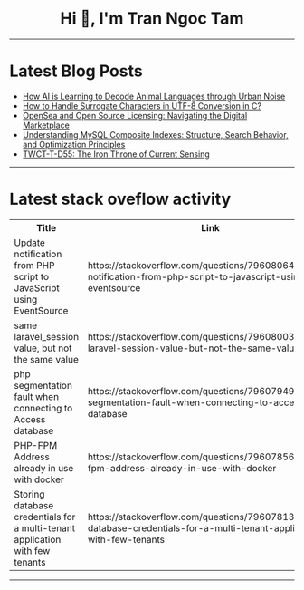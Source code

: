 <h1 align="center">Hi 👋, I'm Tran Ngoc Tam</h1>

---

# Latest Blog Posts 
<!-- BLOG-POST-LIST:START -->
- [How AI is Learning to Decode Animal Languages through Urban Noise](https://dev.to/rubyjane/how-ai-is-learning-to-decode-animal-languages-through-urban-noise-2lci)
- [How to Handle Surrogate Characters in UTF-8 Conversion in C?](https://dev.to/generatecodedev/how-to-handle-surrogate-characters-in-utf-8-conversion-in-c-2nei)
- [OpenSea and Open Source Licensing: Navigating the Digital Marketplace](https://dev.to/ashucommits/opensea-and-open-source-licensing-navigating-the-digital-marketplace-32l3)
- [Understanding MySQL Composite Indexes: Structure, Search Behavior, and Optimization Principles](https://dev.to/jing_li/understanding-mysql-composite-indexes-structure-search-behavior-and-optimization-principles-4d5l)
- [TWCT-T-D55: The Iron Throne of Current Sensing](https://dev.to/ersajay/twct-t-d55-the-iron-throne-of-current-sensing-4k24)
<!-- BLOG-POST-LIST:END -->

---

# Latest stack oveflow activity
<table>
  <tr><th>Title</th><th>Link</th></tr>
  <!-- STACKOVERFLOW:START --><tr><td>Update notification from PHP script to JavaScript using EventSource</td><td>https://stackoverflow.com/questions/79608064/update-notification-from-php-script-to-javascript-using-eventsource</td></tr><tr><td>same laravel_session value, but not the same value</td><td>https://stackoverflow.com/questions/79608003/same-laravel-session-value-but-not-the-same-value</td></tr><tr><td>php segmentation fault when connecting to Access database</td><td>https://stackoverflow.com/questions/79607949/php-segmentation-fault-when-connecting-to-access-database</td></tr><tr><td>PHP-FPM Address already in use with docker</td><td>https://stackoverflow.com/questions/79607856/php-fpm-address-already-in-use-with-docker</td></tr><tr><td>Storing database credentials for a multi-tenant application with few tenants</td><td>https://stackoverflow.com/questions/79607813/storing-database-credentials-for-a-multi-tenant-application-with-few-tenants</td></tr><!-- STACKOVERFLOW:END -->
</table>

---


